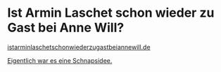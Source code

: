 # Ist Armin Laschet schon wieder zu Gast bei Anne Will?

[istarminlaschetschonwiederzugastbeiannewill.de](https://istarminlaschetschonwiederzugastbeiannewill.de)

[Eigentlich war es eine Schnapsidee.](https://twitter.com/aluhutt/status/1254498985844318208)
